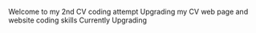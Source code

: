 Welcome to my 2nd CV coding attempt 
Upgrading my CV web page and website coding skills
Currently Upgrading
